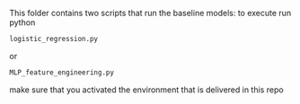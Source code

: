 This folder contains two scripts that run the baseline models: 
to execute run python 
```sh
logistic_regression.py
```
or
 ```sh
 MLP_feature_engineering.py
 ```
make sure that you activated the environment that is delivered in this repo
